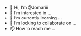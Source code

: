 - 👋 Hi, I’m @Jomariii
- 👀 I’m interested in ...
- 🌱 I’m currently learning ...
- 💞️ I’m looking to collaborate on ...
- 📫 How to reach me ...

<!---
Jomariii/Jomariii is a ✨ special ✨ repository because its `README.md` (this file) appears on your GitHub profile.
You can click the Preview link to take a look at your changes.
--->
